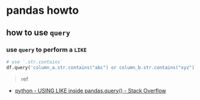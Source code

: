 # pandas howto

## how to use `query`

### use `query` to perform a `LIKE`

```py
# use `.str.contains`
df.query('column_a.str.contains("abc") or column_b.str.contains("xyz") and column_c>100', engine='python')

```

> ref

- [python - USING LIKE inside pandas.query() - Stack Overflow](https://stackoverflow.com/questions/31391275/using-like-inside-pandas-query)
